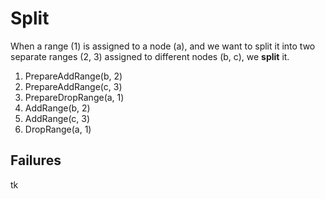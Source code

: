 # Split

When a range (1) is assigned to a node (a), and we want to split it into two
separate ranges (2, 3) assigned to different nodes (b, c), we **split** it.

1. PrepareAddRange(b, 2)
2. PrepareAddRange(c, 3)
3. PrepareDropRange(a, 1)
4. AddRange(b, 2)
5. AddRange(c, 3)
6. DropRange(a, 1)

## Failures

tk
